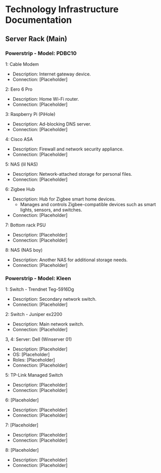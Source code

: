 # Technology Infrastructure Documentation

## Server Rack (Main)

### Powerstrip - Model: PDBC10

1: Cable Modem
   - Description: Internet gateway device.
   - Connection: [Placeholder]

2: Eero 6 Pro
   - Description: Home Wi-Fi router.
   - Connection: [Placeholder]

3: Raspberry Pi (PiHole)
   - Description: Ad-blocking DNS server.
   - Connection: [Placeholder]

4: Cisco ASA
   - Description: Firewall and network security appliance.
   - Connection: [Placeholder]

5: NAS (lil NAS)
   - Description: Network-attached storage for personal files.
   - Connection: [Placeholder]

6: Zigbee Hub
   - Description: Hub for Zigbee smart home devices.
     - Manages and controls Zigbee-compatible devices such as smart lights, sensors, and switches.
   - Connection: [Placeholder]

7: Bottom rack PSU
   - Description: [Placeholder]
   - Connection: [Placeholder]

8: NAS (NAS boy)
   - Description: Another NAS for additional storage needs.
   - Connection: [Placeholder]

### Powerstrip - Model: Kleen

1: Switch - Trendnet Teg-5916Dg
   - Description: Secondary network switch.
   - Connection: [Placeholder]

2: Switch - Juniper ex2200
   - Description: Main network switch.
   - Connection: [Placeholder]

3, 4: Server: Dell (Winserver 01)
   - Description: [Placeholder]
   - OS: [Placeholder]
   - Roles: [Placeholder]
   - Connection: [Placeholder]

5: TP-Link Managed Switch
   - Description: [Placeholder]
   - Connection: [Placeholder]

6: [Placeholder]
   - Description: [Placeholder]
   - Connection: [Placeholder]

7: [Placeholder]
   - Description: [Placeholder]
   - Connection: [Placeholder]

8: [Placeholder]
   - Description: [Placeholder]
   - Connection: [Placeholder]
